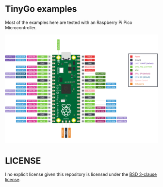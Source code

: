 # TinyGo examples

Most of the examples here are tested with an Raspberry Pi Pico Microcontroller.

![Raspberry Pi Pico pinout](doc/images/pico-pinout.svg)

# LICENSE

I no explicit license given this repository is licensed under the [BSD 3-clause license](LICENSE).